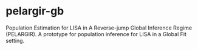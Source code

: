 # pelargir-gb
Population Estimation for LISA in A Reverse-jump Global Inference Regime (PELARGIR).  A prototype for population inference for LISA in a Global Fit setting.
